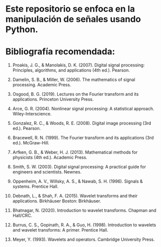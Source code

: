 # Este repositorio se enfoca en la manipulación de señales usando Python. 

# Bibliografía recomendada:

1) Proakis, J. G., & Manolakis, D. K. (2007). Digital signal processing: Principles, algorithms, and applications (4th ed.). Pearson.

2) Damelin, S. B., & Miller, W. (2006). The mathematics of signal processing. Academic Press.

3) Osgood, B. G. (2019). Lectures on the Fourier transform and its applications. Princeton University Press.

4) Arce, G. R. (2004). Nonlinear signal processing: A statistical approach. Wiley-Interscience.

5) Gonzalez, R. C., & Woods, R. E. (2008). Digital image processing (3rd ed.). Pearson.

6)  Bracewell, R. N. (1999). The Fourier transform and its applications (3rd ed.). McGraw-Hill.

7) Arfken, G. B., & Weber, H. J. (2013). Mathematical methods for physicists (4th ed.). Academic Press.

8) Smith, S. W. (2003). Digital signal processing: A practical guide for engineers and scientists. Newnes.

9) Oppenheim, A. V., Willsky, A. S., & Nawab, S. H. (1996). Signals & systems. Prentice Hall.

10) Debnath, L., & Shah, F. A. (2015). Wavelet transforms and their applications. Birkhäuser Boston: Birkhäuser.

11) Bhatnagar, N. (2020). Introduction to wavelet transforms. Chapman and Hall/CRC.

12) Burrus, C. S., Gopinath, R. A., & Guo, H. (1998). Introduction to wavelets and wavelet transforms: A primer. Prentice Hall.

13) Meyer, Y. (1993). Wavelets and operators. Cambridge University Press.
